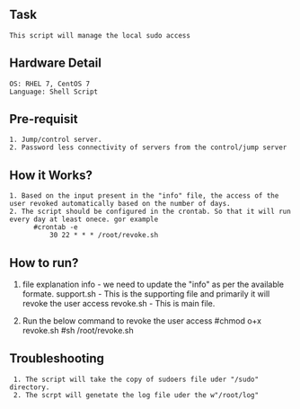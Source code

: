 Task
------
    This script will manage the local sudo access 

Hardware Detail
-------
    OS: RHEL 7, CentOS 7
    Language: Shell Script

Pre-requisit
------
    1. Jump/control server.
    2. Password less connectivity of servers from the control/jump server

How it Works?
-------
    1. Based on the input present in the "info" file, the access of the user revoked automatically based on the number of days.
    2. The script should be configured in the crontab. So that it will run every day at least onece. gor example
          #crontab -e
              30 22 * * * /root/revoke.sh


How to run?
------
   1. file explanation
        info - we need to update the "info" as per the available formate.
        support.sh - This is the supporting file and primarily it will revoke the user access
        revoke.sh - This is main file.

   2. Run the below command to revoke the user access
    #chmod o+x revoke.sh
    #sh /root/revoke.sh 

Troubleshooting
------
     1. The script will take the copy of sudoers file uder "/sudo" directory.
     2. The scrpt will genetate the log file uder the w"/root/log"

